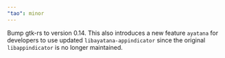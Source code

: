```yaml
---
"tao": minor
---
```


Bump gtk-rs to version 0.14. This also introduces a new feature `ayatana` for developers to use updated
`libayatana-appindicator` since the original `libappindicator` is no longer maintained.

